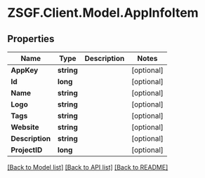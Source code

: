 # ZSGF.Client.Model.AppInfoItem

## Properties

Name | Type | Description | Notes
------------ | ------------- | ------------- | -------------
**AppKey** | **string** |  | [optional] 
**Id** | **long** |  | [optional] 
**Name** | **string** |  | [optional] 
**Logo** | **string** |  | [optional] 
**Tags** | **string** |  | [optional] 
**Website** | **string** |  | [optional] 
**Description** | **string** |  | [optional] 
**ProjectID** | **long** |  | [optional] 

[[Back to Model list]](../../README.md#documentation-for-models) [[Back to API list]](../../README.md#documentation-for-api-endpoints) [[Back to README]](../../README.md)

